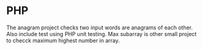 # PHP
The anagram project checks two input words are anagrams of each other. Also include test using PHP unit testing. Max subarray is other small project to checck maximum highest number in array.

